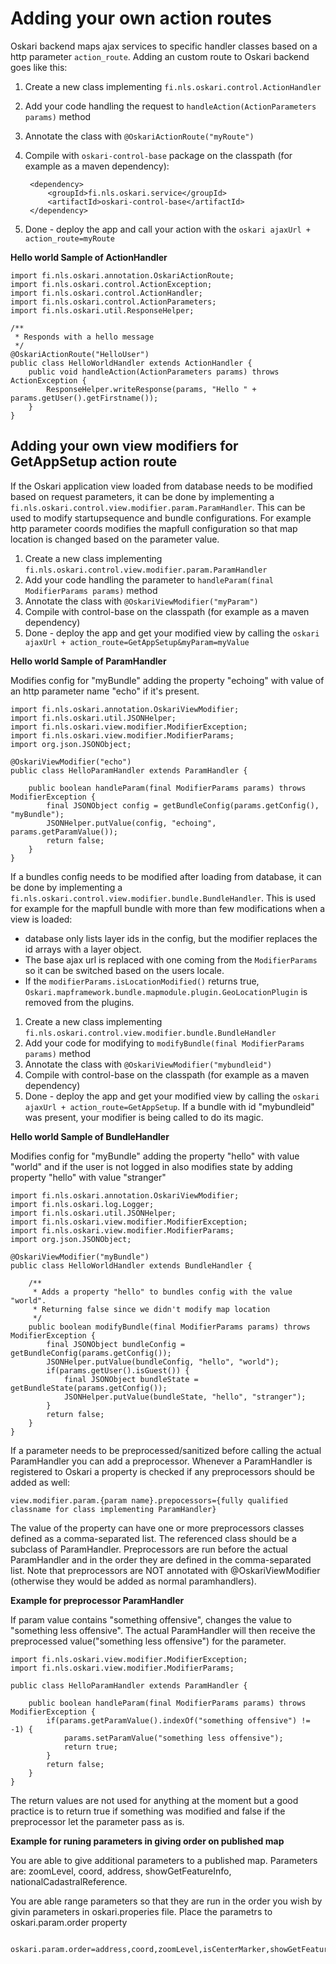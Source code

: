 # Adding your own action routes


Oskari backend maps ajax services to specific handler classes based on a http parameter `action_route`. Adding an custom route to Oskari backend goes like this:

1. Create a new class implementing `fi.nls.oskari.control.ActionHandler`  
2. Add your code handling the request to `handleAction(ActionParameters params)` method  
3. Annotate the class with `@OskariActionRoute("myRoute")`  
4. Compile with `oskari-control-base` package on the classpath (for example as a maven dependency):  

		<dependency>
		    <groupId>fi.nls.oskari.service</groupId>
		    <artifactId>oskari-control-base</artifactId>
		</dependency>

5. Done - deploy the app and call your action with the `oskari ajaxUrl + action_route=myRoute`

**Hello world Sample of ActionHandler**


	import fi.nls.oskari.annotation.OskariActionRoute;
	import fi.nls.oskari.control.ActionException;
	import fi.nls.oskari.control.ActionHandler;
	import fi.nls.oskari.control.ActionParameters;
	import fi.nls.oskari.util.ResponseHelper;

	/**
	 * Responds with a hello message
	 */
	@OskariActionRoute("HelloUser")
	public class HelloWorldHandler extends ActionHandler {
	    public void handleAction(ActionParameters params) throws ActionException {
	        ResponseHelper.writeResponse(params, "Hello " + params.getUser().getFirstname());
	    }
	}



## Adding your own view modifiers for GetAppSetup action route

If the Oskari application view loaded from database needs to be modified based on request parameters, it can be done by implementing a `fi.nls.oskari.control.view.modifier.param.ParamHandler`. This can be used to modify startupsequence and bundle configurations. For example http parameter coords modifies the mapfull configuration so that map location is changed based on the parameter value.

1. Create a new class implementing `fi.nls.oskari.control.view.modifier.param.ParamHandler`  
2. Add your code handling the parameter to `handleParam(final ModifierParams params)` method  
3. Annotate the class with `@OskariViewModifier("myParam")`  
4. Compile with control-base on the classpath (for example as a maven dependency)  
5. Done - deploy the app and get your modified view by calling the `oskari ajaxUrl + action_route=GetAppSetup&myParam=myValue`  


**Hello world Sample of ParamHandler**

Modifies config for "myBundle" adding the property "echoing" with value of an http parameter name "echo" if it's present.

	import fi.nls.oskari.annotation.OskariViewModifier;
	import fi.nls.oskari.util.JSONHelper;
	import fi.nls.oskari.view.modifier.ModifierException;
	import fi.nls.oskari.view.modifier.ModifierParams;
	import org.json.JSONObject;

	@OskariViewModifier("echo")
	public class HelloParamHandler extends ParamHandler {

	    public boolean handleParam(final ModifierParams params) throws ModifierException {
	        final JSONObject config = getBundleConfig(params.getConfig(), "myBundle");
	        JSONHelper.putValue(config, "echoing", params.getParamValue());
	        return false;
	    }
	}



If a bundles config needs to be modified after loading from database, it can be done by implementing a 
`fi.nls.oskari.control.view.modifier.bundle.BundleHandler`. This is used for example for the mapfull bundle with more than few modifications when a view is loaded:
* database only lists layer ids in the config, but the modifier replaces the id arrays with a layer object.
* The base ajax url is replaced with one coming from the `ModifierParams` so it can be switched based on the users locale. 
* If the `modifierParams.isLocationModified()` returns true, `Oskari.mapframework.bundle.mapmodule.plugin.GeoLocationPlugin` is removed from the plugins.


1. Create a new class implementing `fi.nls.oskari.control.view.modifier.bundle.BundleHandler`  
2. Add your code for modifying to `modifyBundle(final ModifierParams params)` method  
3. Annotate the class with `@OskariViewModifier("mybundleid")`  
4. Compile with control-base on the classpath (for example as a maven dependency)  
5. Done - deploy the app and get your modified view by calling the `oskari ajaxUrl + action_route=GetAppSetup`. If a bundle with id "mybundleid" was present, your modifier is being called to do its magic.



**Hello world Sample of BundleHandler**

Modifies config for "myBundle" adding the property "hello" with value "world" and if the user is not logged in also modifies state by adding property "hello" with value "stranger"


	import fi.nls.oskari.annotation.OskariViewModifier;
	import fi.nls.oskari.log.Logger;
	import fi.nls.oskari.util.JSONHelper;
	import fi.nls.oskari.view.modifier.ModifierException;
	import fi.nls.oskari.view.modifier.ModifierParams;
	import org.json.JSONObject;

	@OskariViewModifier("myBundle")
	public class HelloWorldHandler extends BundleHandler {

	    /**
	     * Adds a property "hello" to bundles config with the value "world".
	     * Returning false since we didn't modify map location
	     */
	    public boolean modifyBundle(final ModifierParams params) throws ModifierException {
	        final JSONObject bundleConfig = getBundleConfig(params.getConfig());
	        JSONHelper.putValue(bundleConfig, "hello", "world");
	        if(params.getUser().isGuest()) {
	            final JSONObject bundleState = getBundleState(params.getConfig());
	            JSONHelper.putValue(bundleState, "hello", "stranger");
	        }
	        return false;
	    }
	}


If a parameter needs to be preprocessed/sanitized before calling the actual ParamHandler you can add a
preprocessor. Whenever a ParamHandler is registered to Oskari a property is checked if any preprocessors should be added as well:

    view.modifier.param.{param name}.prepocessors={fully qualified classname for class implementing ParamHandler}

The value of the property can have one or more preprocessors classes defined as a comma-separated list. The referenced class should be a subclass
of ParamHandler. Preprocessors are run before the actual ParamHandler and in the order they are defined in the comma-separated list.
Note that preprocessors are NOT annotated with @OskariViewModifier (otherwise they would be added as normal paramhandlers).

**Example for preprocessor ParamHandler**

If param value contains "something offensive", changes the value to "something less offensive". The actual ParamHandler will then receive the preprocessed
value("something less offensive") for the parameter.

	import fi.nls.oskari.view.modifier.ModifierException;
	import fi.nls.oskari.view.modifier.ModifierParams;

	public class HelloParamHandler extends ParamHandler {

	    public boolean handleParam(final ModifierParams params) throws ModifierException {
	        if(params.getParamValue().indexOf("something offensive") != -1) {
	            params.setParamValue("something less offensive");
	            return true;
	        }
	        return false;
	    }
	}

The return values are not used for anything at the moment but a good practice is to return true if
something was modified and false if the preprocessor let the parameter pass as is.

**Example for runing parameters in giving order on published map**

You are able to give additional parameters to a published map. Parameters are: zoomLevel, coord, address, showGetFeatureInfo, nationalCadastralReference.

You are able range parameters so that they are run in the order you wish by givin parameters in oskari.properies file. Place the parametrs to oskari.param.order property
	
	 oskari.param.order=address,coord,zoomLevel,isCenterMarker,showGetFeatureInfo,nationalCadastralReference